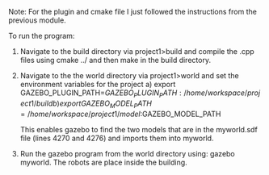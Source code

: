 Note: For the plugin and cmake file I just followed the instructions from the previous module. 


To run the program:

1) Navigate to the build directory via project1>build and compile the .cpp files using cmake ../ and then make in the build directory.
2) Navigate to the the world directory via project1>world and set the environment variables for the project
   a) export GAZEBO_PLUGIN_PATH=${GAZEBO_PLUGIN_PATH}:/home/workspace/project1/build
   b) export GAZEBO_MODEL_PATH=/home/workspace/project1/model:$GAZEBO_MODEL_PATH
   
   This enables gazebo to find the two models that are in the myworld.sdf file (lines 4270 and 4276) and imports them into myworld.
   
3) Run the gazebo program from the world directory using: gazebo myworld. The robots are place inside the building. 
